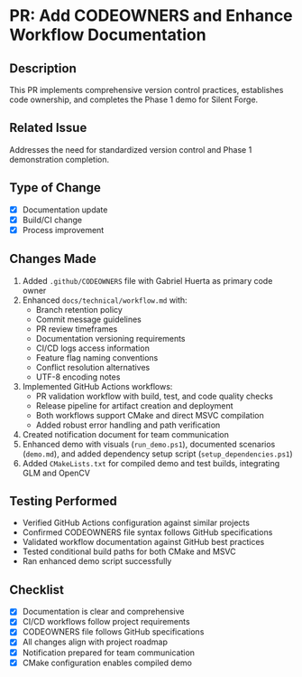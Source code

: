 # PR: Add CODEOWNERS and Enhance Workflow Documentation

## Description
This PR implements comprehensive version control practices, establishes code ownership, and completes the Phase 1 demo for Silent Forge.

## Related Issue
Addresses the need for standardized version control and Phase 1 demonstration completion.

## Type of Change
- [x] Documentation update
- [x] Build/CI change
- [x] Process improvement

## Changes Made
1. Added `.github/CODEOWNERS` file with Gabriel Huerta as primary code owner
2. Enhanced `docs/technical/workflow.md` with:
   - Branch retention policy
   - Commit message guidelines
   - PR review timeframes
   - Documentation versioning requirements
   - CI/CD logs access information
   - Feature flag naming conventions
   - Conflict resolution alternatives
   - UTF-8 encoding notes
3. Implemented GitHub Actions workflows:
   - PR validation workflow with build, test, and code quality checks
   - Release pipeline for artifact creation and deployment
   - Both workflows support CMake and direct MSVC compilation
   - Added robust error handling and path verification
4. Created notification document for team communication
5. Enhanced demo with visuals (`run_demo.ps1`), documented scenarios (`demo.md`), and added dependency setup script (`setup_dependencies.ps1`)
6. Added `CMakeLists.txt` for compiled demo and test builds, integrating GLM and OpenCV

## Testing Performed
- Verified GitHub Actions configuration against similar projects
- Confirmed CODEOWNERS file syntax follows GitHub specifications
- Validated workflow documentation against GitHub best practices
- Tested conditional build paths for both CMake and MSVC
- Ran enhanced demo script successfully

## Checklist
- [x] Documentation is clear and comprehensive
- [x] CI/CD workflows follow project requirements
- [x] CODEOWNERS file follows GitHub specifications
- [x] All changes align with project roadmap
- [x] Notification prepared for team communication
- [x] CMake configuration enables compiled demo 